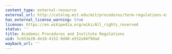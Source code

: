 ```yaml
---
content_type: external-resource
external_url: http://catalog.mit.edu/mit/procedures/term-regulations-exam-policies/
has_external_license_warning: true
license: https://en.wikipedia.org/wiki/All_rights_reserved
status: ''
title: Academic Procedures and Institute Regulations
uid: 5c653e20-de18-4152-9d40-e552a94f9dad
wayback_url: ''
---
```

